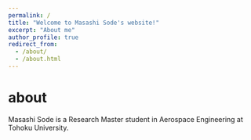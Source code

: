 ```yaml
---
permalink: /
title: "Welcome to Masashi Sode's website!"
excerpt: "About me"
author_profile: true
redirect_from: 
  - /about/
  - /about.html
---
```


about
======

Masashi Sode is a Research Master student in Aerospace Engineering at Tohoku University.
